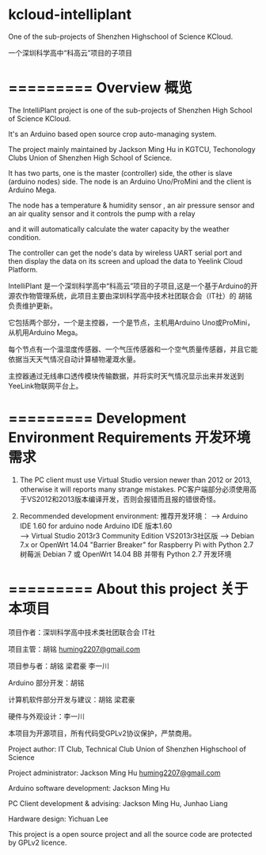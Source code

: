 # kcloud-intelliplant
One of the sub-projects of Shenzhen Highschool of Science KCloud.

一个深圳科学高中“科高云”项目的子项目

=========
Overview 概览
=========
The IntelliPlant project is one of the sub-projects of Shenzhen High School of Science KCloud. 

It's an Arduino based open source crop auto-managing system. 

The project mainly maintained by Jackson Ming Hu in KGTCU, Techonology Clubs Union of Shenzhen High School of Science.

It has two parts, one is the master (controller) side, the other is slave (arduino nodes) side. The node is an Arduino Uno/ProMini and the client is Arduino Mega.

The node has a temperature & humidity sensor , an air pressure sensor and an air quality sensor and it controls the pump with a relay

and it will automatically calculate the water capacity by the weather condition.

The controller can get the node's data by wireless UART serial port and then display the data on its screen and upload the data to Yeelink Cloud Platform.

IntelliPlant 是一个深圳科学高中“科高云”项目的子项目,这是一个基于Arduino的开源农作物管理系统，此项目主要由深圳科学高中技术社团联合会（IT社）的 胡铭 负责维护更新。

它包括两个部分，一个是主控器，一个是节点，主机用Arduino Uno或ProMini，从机用Arduino Mega。

每个节点有一个温湿度传感器、一个气压传感器和一个空气质量传感器，并且它能依据当天天气情况自动计算植物灌溉水量。

主控器通过无线串口透传模块传输数据，并将实时天气情况显示出来并发送到YeeLink物联网平台上。


=========
Development Environment Requirements 开发环境需求
=========

1. The PC client must use Virtual Studio version newer than 2012 or 2013, otherwise it will reports many strange mistakes.
	PC客户端部分必须使用高于VS2012和2013版本编译开发，否则会报错而且报的错很奇怪。

2. Recommended development environment:
    推荐开发环境：
		--> Arduino IDE 1.60 for arduino node     Arduino IDE 版本1.60   
		--> Virtual Studio 2013r3 Community Edition   VS2013r3社区版
		--> Debian 7.x or OpenWrt 14.04 "Barrier Breaker" for Raspberry Pi with Python 2.7    树莓派 Debian 7 或 OpenWrt 14.04 BB 并带有 Python 2.7 开发环境




=========
About this project 关于本项目
=========

项目作者：深圳科学高中技术类社团联合会 IT社 

项目主管：胡铭 <huming2207@gmail.com>

项目参与者：胡铭 梁君豪 李一川 


Arduino 部分开发：胡铭

计算机软件部分开发与建议：胡铭 梁君豪

硬件与外观设计：李一川


本项目为开源项目，所有代码受GPLv2协议保护，严禁商用。


Project author: IT Club, Technical Club Union of Shenzhen Highschool of Science

			
Project administrator: Jackson Ming Hu <huming2207@gmail.com>

Arduino software development: Jackson Ming Hu

PC Client development & advising: Jackson Ming Hu, Junhao Liang

Hardware design: Yichuan Lee


This project is a open source project and all the source code are protected by GPLv2 licence.

